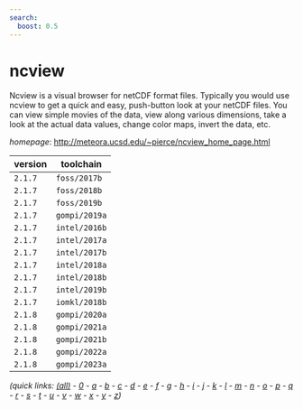 ```yaml
---
search:
  boost: 0.5
---
```

# ncview

Ncview is a visual browser for netCDF format files.  Typically you would use ncview to get a quick and easy, push-button  look at your netCDF files. You can view simple movies of the data,  view along various dimensions, take a look at the actual data values,  change color maps, invert the data, etc.

*homepage*: <http://meteora.ucsd.edu/~pierce/ncview_home_page.html>

version | toolchain
--------|----------
``2.1.7`` | ``foss/2017b``
``2.1.7`` | ``foss/2018b``
``2.1.7`` | ``foss/2019b``
``2.1.7`` | ``gompi/2019a``
``2.1.7`` | ``intel/2016b``
``2.1.7`` | ``intel/2017a``
``2.1.7`` | ``intel/2017b``
``2.1.7`` | ``intel/2018a``
``2.1.7`` | ``intel/2018b``
``2.1.7`` | ``intel/2019b``
``2.1.7`` | ``iomkl/2018b``
``2.1.8`` | ``gompi/2020a``
``2.1.8`` | ``gompi/2021a``
``2.1.8`` | ``gompi/2021b``
``2.1.8`` | ``gompi/2022a``
``2.1.8`` | ``gompi/2023a``


*(quick links: [(all)](../index.md) - [0](../0/index.md) - [a](../a/index.md) - [b](../b/index.md) - [c](../c/index.md) - [d](../d/index.md) - [e](../e/index.md) - [f](../f/index.md) - [g](../g/index.md) - [h](../h/index.md) - [i](../i/index.md) - [j](../j/index.md) - [k](../k/index.md) - [l](../l/index.md) - [m](../m/index.md) - [n](../n/index.md) - [o](../o/index.md) - [p](../p/index.md) - [q](../q/index.md) - [r](../r/index.md) - [s](../s/index.md) - [t](../t/index.md) - [u](../u/index.md) - [v](../v/index.md) - [w](../w/index.md) - [x](../x/index.md) - [y](../y/index.md) - [z](../z/index.md))*

